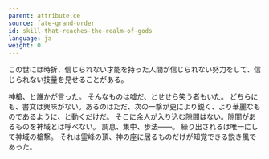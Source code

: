 ```yaml
---
parent: attribute.ce
source: fate-grand-order
id: skill-that-reaches-the-realm-of-gods
language: ja
weight: 0
---
```


この世には時折、信じられない才能を持った人間が信じられない努力をして、信じられない技量を見せることがある。

神槍、と誰かが言った。
そんなものは嘘だ、とせせら笑う者もいた。
どちらにも、書文は興味がない。あるのはただ、次の一撃が更により鋭く、より華麗なものであるように、と動くだけだ。
そこに余人が入り込む隙間はない。隙間があるものを神域とは呼べない。
調息、集中、歩法――。
繰り出されるは唯一にして神域の槍撃。
それは霊峰の頂、神の座に居るものだけが知覚できる鋭き風であった。
